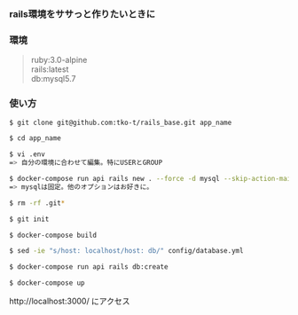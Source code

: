 ### rails環境をササっと作りたいときに

### 環境

> ruby:3.0-alpine  
> rails:latest  
> db:mysql5.7


### 使い方

```sh
$ git clone git@github.com:tko-t/rails_base.git app_name

$ cd app_name

$ vi .env
=> 自分の環境に合わせて編集。特にUSERとGROUP

$ docker-compose run api rails new . --force -d mysql --skip-action-mailbox --skip-active-storage --skip-action-cable -S --skip-spring --skip-system-test --skip-bundle --skip-bootsnap --skip-webpack-install --api
=> mysqlは固定。他のオプションはお好きに。

$ rm -rf .git*

$ git init

$ docker-compose build

$ sed -ie "s/host: localhost/host: db/" config/database.yml

$ docker-compose run api rails db:create

$ docker-compose up
```

http://localhost:3000/ にアクセス


